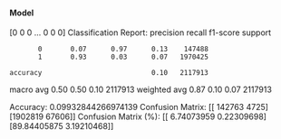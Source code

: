 #### Model
[0 0 0 ... 0 0 0]
Classification Report:
              precision    recall  f1-score   support

           0       0.07      0.97      0.13    147488
           1       0.93      0.03      0.07   1970425

    accuracy                           0.10   2117913
   macro avg       0.50      0.50      0.10   2117913
weighted avg       0.87      0.10      0.07   2117913

Accuracy: 0.09932844266974139
Confusion Matrix:
[[ 142763    4725]
 [1902819   67606]]
Confusion Matrix (%):
[[ 6.74073959  0.22309698]
 [89.84405875  3.19210468]]
